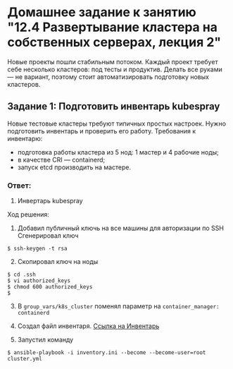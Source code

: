 # Домашнее задание к занятию "12.4 Развертывание кластера на собственных серверах, лекция 2"
Новые проекты пошли стабильным потоком. Каждый проект требует себе несколько кластеров: под тесты и продуктив. Делать все руками — не вариант, поэтому стоит автоматизировать подготовку новых кластеров.

## Задание 1: Подготовить инвентарь kubespray
Новые тестовые кластеры требуют типичных простых настроек. Нужно подготовить инвентарь и проверить его работу. Требования к инвентарю:
* подготовка работы кластера из 5 нод: 1 мастер и 4 рабочие ноды;
* в качестве CRI — containerd;
* запуск etcd производить на мастере.

### Ответ:

1. Инвертарь kubespray




Ход решения:

1) Добавил публичный ключь на все машины для авторизации по SSH
Сгенерировал ключ
```
$ ssh-keygen -t rsa
```

2) Скопировал ключ на ноды
```
$ cd .ssh
$ vi authorized_keys 
$ chmod 600 authorized_keys 
$ 
```

3) В `group_vars/k8s_cluster` поменял параметр на `container_manager: containerd`

4) Создал файл инвентаря. [Ссылка на Инвентарь](https://github.com/kezan860/netology_devkube/blob/master/08_k8s_4/src/ansible/inventory.ini)

5) Запустил команду
```
$ ansible-playbook -i inventory.ini --become --become-user=root cluster.yml
```
